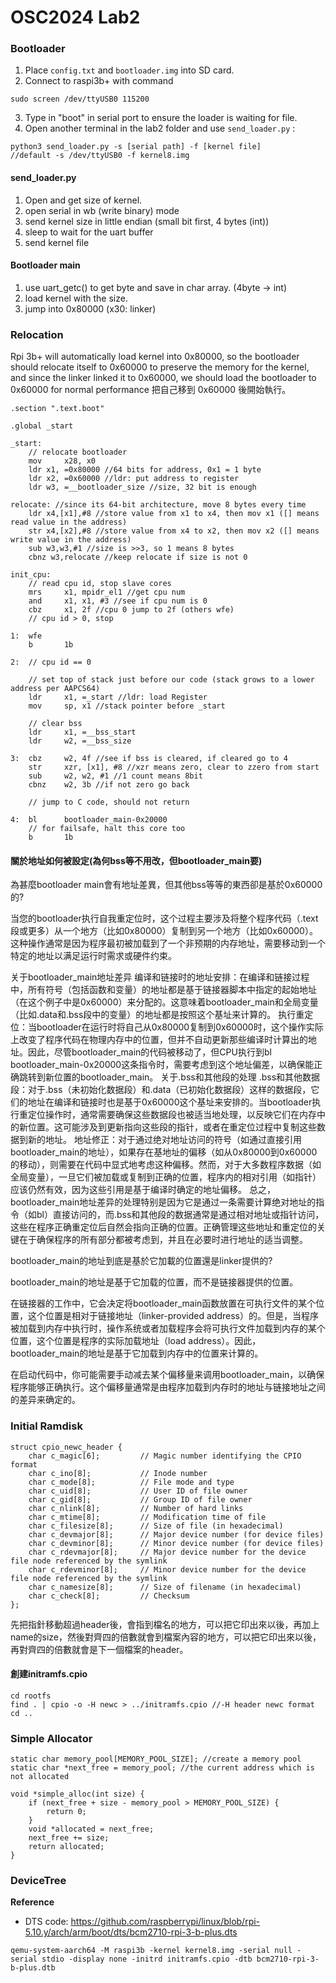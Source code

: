 # OSC2024 Lab2
### Bootloader
1. Place ``config.txt`` and ``bootloader.img`` into SD card.
2. Connect to raspi3b+ with command
```
sudo screen /dev/ttyUSB0 115200
```
3. Type in "boot" in serial port to ensure the loader is waiting for file.
4. Open another terminal in the lab2 folder and use ``send_loader.py`` : 
```
python3 send_loader.py -s [serial path] -f [kernel file]
//default -s /dev/ttyUSB0 -f kernel8.img
```

#### send_loader.py
1. Open and get size of kernel.
2. open serial in wb (write binary) mode
3. send kernel size in little endian (small bit first, 4 bytes (int))
4. sleep to wait for the uart buffer
5. send kernel file

#### Bootloader main
1. use uart_getc() to get byte and save in char array. (4byte -> int)
2. load kernel with the size.
3. jump into 0x80000 (x30: linker)

### Relocation
Rpi 3b+ will automatically load kernel into 0x80000, so the bootloader should relocate itself to 0x60000 to preserve the memory for the kernel, and since the linker linked it to 0x60000, we should load the bootloader to 0x60000 for normal performance
把自己移到 0x60000 後開始執行。
```
.section ".text.boot"

.global _start

_start:
	// relocate bootloader
    mov     x28, x0
	ldr x1, =0x80000 //64 bits for address, 0x1 = 1 byte
	ldr x2, =0x60000 //ldr: put address to register
	ldr w3, =__bootloader_size //size, 32 bit is enough

relocate: //since its 64-bit architecture, move 8 bytes every time
	ldr x4,[x1],#8 //store value from x1 to x4, then mov x1 ([] means read value in the address)
	str x4,[x2],#8 //store value from x4 to x2, then mov x2 ([] means write value in the address)
	sub w3,w3,#1 //size is >>3, so 1 means 8 bytes
	cbnz w3,relocate //keep relocate if size is not 0

init_cpu:
    // read cpu id, stop slave cores
    mrs     x1, mpidr_el1 //get cpu num
    and     x1, x1, #3 //see if cpu num is 0
    cbz     x1, 2f //cpu 0 jump to 2f (others wfe)
    // cpu id > 0, stop

1:  wfe
    b       1b
    
2:  // cpu id == 0

    // set top of stack just before our code (stack grows to a lower address per AAPCS64)
    ldr     x1, =_start //ldr: load Register
    mov     sp, x1 //stack pointer before _start

    // clear bss
    ldr     x1, =__bss_start
    ldr     w2, =__bss_size
    
3:  cbz     w2, 4f //see if bss is cleared, if cleared go to 4
    str     xzr, [x1], #8 //xzr means zero, clear to zzero from start
    sub     w2, w2, #1 //1 count means 8bit
    cbnz    w2, 3b //if not zero go back

    // jump to C code, should not return

4:  bl      bootloader_main-0x20000
    // for failsafe, halt this core too
    b       1b
```

#### 關於地址如何被設定(為何bss等不用改，但bootloader_main要)
為甚麼bootloader main會有地址差異，但其他bss等等的東西卻是基於0x60000的?

当您的bootloader执行自我重定位时，这个过程主要涉及将整个程序代码（.text段或更多）从一个地方（比如0x80000）复制到另一个地方（比如0x60000）。这种操作通常是因为程序最初被加载到了一个非预期的内存地址，需要移动到一个特定的地址以满足运行时需求或硬件约束。

关于bootloader_main地址差异
编译和链接时的地址安排：在编译和链接过程中，所有符号（包括函数和变量）的地址都是基于链接器脚本中指定的起始地址（在这个例子中是0x60000）来分配的。这意味着bootloader_main和全局变量（比如.data和.bss段中的变量）的地址都是按照这个基址来计算的。
执行重定位：当bootloader在运行时将自己从0x80000复制到0x60000时，这个操作实际上改变了程序代码在物理内存中的位置，但并不自动更新那些编译时计算出的地址。因此，尽管bootloader_main的代码被移动了，但CPU执行到bl bootloader_main-0x20000这条指令时，需要考虑到这个地址偏差，以确保能正确跳转到新位置的bootloader_main。
关于.bss和其他段的处理
.bss和其他数据段：对于.bss（未初始化数据段）和.data（已初始化数据段）这样的数据段，它们的地址在编译和链接时也是基于0x60000这个基址来安排的。当bootloader执行重定位操作时，通常需要确保这些数据段也被适当地处理，以反映它们在内存中的新位置。这可能涉及到更新指向这些段的指针，或者在重定位过程中复制这些数据到新的地址。
地址修正：对于通过绝对地址访问的符号（如通过直接引用bootloader_main的地址），如果存在基地址的偏移（如从0x80000到0x60000的移动），则需要在代码中显式地考虑这种偏移。然而，对于大多数程序数据（如全局变量），一旦它们被加载或复制到正确的位置，程序内的相对引用（如指针）应该仍然有效，因为这些引用是基于编译时确定的地址偏移。
总之，bootloader_main地址差异的处理特别是因为它是通过一条需要计算绝对地址的指令（如bl）直接访问的，而.bss和其他段的数据通常是通过相对地址或指针访问，这些在程序正确重定位后自然会指向正确的位置。正确管理这些地址和重定位的关键在于确保程序的所有部分都被考虑到，并且在必要时进行地址的适当调整。

bootloader_main的地址到底是基於它加載的位置還是linker提供的?

bootloader_main的地址是基于它加载的位置，而不是链接器提供的位置。

在链接器的工作中，它会决定将bootloader_main函数放置在可执行文件的某个位置，这个位置是相对于链接地址（linker-provided address）的。但是，当程序被加载到内存中执行时，操作系统或者加载程序会将可执行文件加载到内存的某个位置，这个位置是程序的实际加载地址（load address）。因此，bootloader_main的地址是基于它加载到内存中的位置来计算的。

在启动代码中，你可能需要手动减去某个偏移量来调用bootloader_main，以确保程序能够正确执行。这个偏移量通常是由程序加载到内存时的地址与链接地址之间的差异来确定的。

### Initial Ramdisk
```
struct cpio_newc_header {
    char c_magic[6];         // Magic number identifying the CPIO format
    char c_ino[8];           // Inode number
    char c_mode[8];          // File mode and type
    char c_uid[8];           // User ID of file owner
    char c_gid[8];           // Group ID of file owner
    char c_nlink[8];         // Number of hard links
    char c_mtime[8];         // Modification time of file
    char c_filesize[8];      // Size of file (in hexadecimal)
    char c_devmajor[8];      // Major device number (for device files)
    char c_devminor[8];      // Minor device number (for device files)
    char c_rdevmajor[8];     // Major device number for the device file node referenced by the symlink
    char c_rdevminor[8];     // Minor device number for the device file node referenced by the symlink
    char c_namesize[8];      // Size of filename (in hexadecimal)
    char c_check[8];         // Checksum
};
```
先把指針移動超過header後，會指到檔名的地方，可以把它印出來以後，再加上name的size，然後對齊四的倍數就會到檔案內容的地方，可以把它印出來以後，再對齊四的倍數就會是下一個檔案的header。
#### 創建initramfs.cpio
```
cd rootfs
find . | cpio -o -H newc > ../initramfs.cpio //-H header newc format
cd ..
```

### Simple Allocator
```
static char memory_pool[MEMORY_POOL_SIZE]; //create a memory pool
static char *next_free = memory_pool; //the current address which is not allocated

void *simple_alloc(int size) {
    if (next_free + size - memory_pool > MEMORY_POOL_SIZE) {
        return 0; 
    }
    void *allocated = next_free; 
    next_free += size; 
    return allocated; 
}
```


### DeviceTree
**Reference**
* DTS code: https://github.com/raspberrypi/linux/blob/rpi-5.10.y/arch/arm/boot/dts/bcm2710-rpi-3-b-plus.dts

```
qemu-system-aarch64 -M raspi3b -kernel kernel8.img -serial null -serial stdio -display none -initrd initramfs.cpio -dtb bcm2710-rpi-3-b-plus.dtb
```
